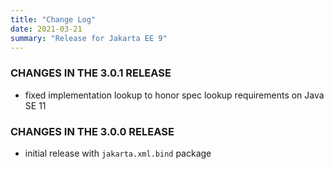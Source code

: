 ```yaml
---
title: "Change Log"
date: 2021-03-21
summary: "Release for Jakarta EE 9"
---
```


### CHANGES IN THE 3.0.1 RELEASE

* fixed implementation lookup to honor spec lookup requirements on Java SE 11

### CHANGES IN THE 3.0.0 RELEASE

* initial release with ``jakarta.xml.bind`` package
